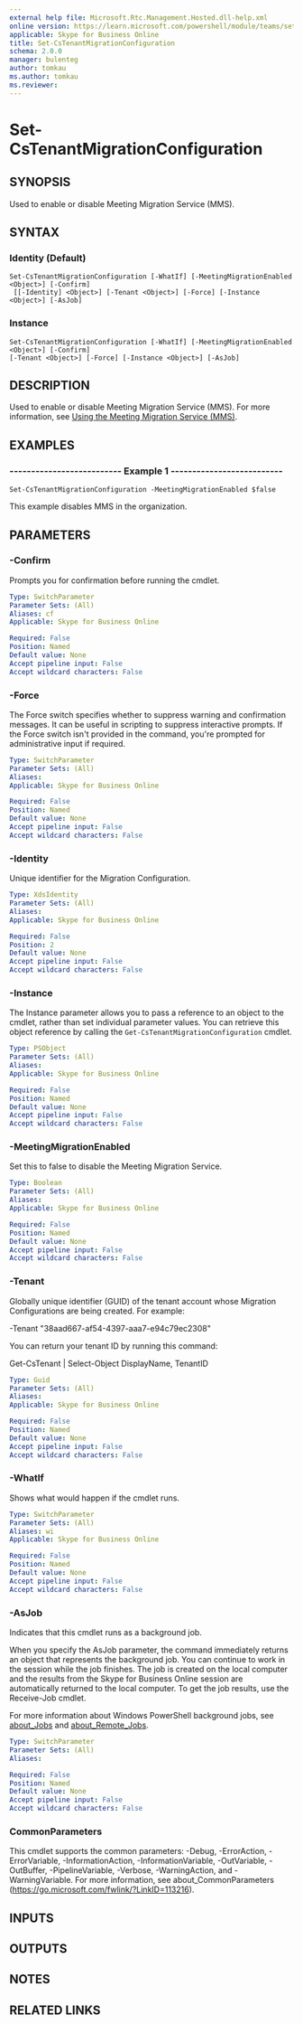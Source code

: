 ```yaml
---
external help file: Microsoft.Rtc.Management.Hosted.dll-help.xml 
online version: https://learn.microsoft.com/powershell/module/teams/set-cstenantmigrationconfiguration
applicable: Skype for Business Online
title: Set-CsTenantMigrationConfiguration
schema: 2.0.0
manager: bulenteg
author: tomkau
ms.author: tomkau
ms.reviewer:
---
```


# Set-CsTenantMigrationConfiguration

## SYNOPSIS
Used to enable or disable Meeting Migration Service (MMS).

## SYNTAX

### Identity (Default)
```
Set-CsTenantMigrationConfiguration [-WhatIf] [-MeetingMigrationEnabled <Object>] [-Confirm]
 [[-Identity] <Object>] [-Tenant <Object>] [-Force] [-Instance <Object>] [-AsJob]
```

### Instance
```
Set-CsTenantMigrationConfiguration [-WhatIf] [-MeetingMigrationEnabled <Object>] [-Confirm]
[-Tenant <Object>] [-Force] [-Instance <Object>] [-AsJob]
```

## DESCRIPTION
Used to enable or disable Meeting Migration Service (MMS).
For more information, see [Using the Meeting Migration Service (MMS)](https://learn.microsoft.com/skypeforbusiness/audio-conferencing-in-office-365/setting-up-the-meeting-migration-service-mms).

## EXAMPLES

### -------------------------- Example 1 --------------------------
```
Set-CsTenantMigrationConfiguration -MeetingMigrationEnabled $false
```

This example disables MMS in the organization.


## PARAMETERS

### -Confirm
Prompts you for confirmation before running the cmdlet.

```yaml
Type: SwitchParameter
Parameter Sets: (All)
Aliases: cf
Applicable: Skype for Business Online

Required: False
Position: Named
Default value: None
Accept pipeline input: False
Accept wildcard characters: False
```

### -Force
The Force switch specifies whether to suppress warning and confirmation messages. It can be useful in scripting to suppress interactive prompts. If the Force switch isn't provided in the command, you're prompted for administrative input if required.

```yaml
Type: SwitchParameter
Parameter Sets: (All)
Aliases: 
Applicable: Skype for Business Online

Required: False
Position: Named
Default value: None
Accept pipeline input: False
Accept wildcard characters: False
```

### -Identity
Unique identifier for the Migration Configuration.

```yaml
Type: XdsIdentity
Parameter Sets: (All)
Aliases: 
Applicable: Skype for Business Online

Required: False
Position: 2
Default value: None
Accept pipeline input: False
Accept wildcard characters: False
```

### -Instance
The Instance parameter allows you to pass a reference to an object to the cmdlet, rather than set individual parameter values.
You can retrieve this object reference by calling the `Get-CsTenantMigrationConfiguration` cmdlet.

```yaml
Type: PSObject
Parameter Sets: (All)
Aliases: 
Applicable: Skype for Business Online

Required: False
Position: Named
Default value: None
Accept pipeline input: False
Accept wildcard characters: False
```

### -MeetingMigrationEnabled
Set this to false to disable the Meeting Migration Service.

```yaml
Type: Boolean
Parameter Sets: (All)
Aliases: 
Applicable: Skype for Business Online

Required: False
Position: Named
Default value: None
Accept pipeline input: False
Accept wildcard characters: False
```

### -Tenant
Globally unique identifier (GUID) of the tenant account whose Migration Configurations are being created. For example:

-Tenant "38aad667-af54-4397-aaa7-e94c79ec2308"

You can return your tenant ID by running this command:

Get-CsTenant | Select-Object DisplayName, TenantID

```yaml
Type: Guid
Parameter Sets: (All)
Aliases: 
Applicable: Skype for Business Online

Required: False
Position: Named
Default value: None
Accept pipeline input: False
Accept wildcard characters: False
```

### -WhatIf
Shows what would happen if the cmdlet runs.

```yaml
Type: SwitchParameter
Parameter Sets: (All)
Aliases: wi
Applicable: Skype for Business Online

Required: False
Position: Named
Default value: None
Accept pipeline input: False
Accept wildcard characters: False
```

### -AsJob
Indicates that this cmdlet runs as a background job.

When you specify the AsJob parameter, the command immediately returns an object that represents the background job. You can continue to work in the session while the job finishes. The job is created on the local computer and the results from the Skype for Business Online session are automatically returned to the local computer. To get the job results, use the Receive-Job cmdlet.

For more information about Windows PowerShell background jobs, see [about_Jobs](https://learn.microsoft.com/powershell/module/microsoft.powershell.core/about/about_jobs?view=powershell-6) and [about_Remote_Jobs](https://learn.microsoft.com/powershell/module/microsoft.powershell.core/about/about_remote_jobs?view=powershell-6).

```yaml
Type: SwitchParameter
Parameter Sets: (All)
Aliases:

Required: False
Position: Named
Default value: None
Accept pipeline input: False
Accept wildcard characters: False
```

### CommonParameters
This cmdlet supports the common parameters: -Debug, -ErrorAction, -ErrorVariable, -InformationAction, -InformationVariable, -OutVariable, -OutBuffer, -PipelineVariable, -Verbose, -WarningAction, and -WarningVariable. For more information, see about_CommonParameters (https://go.microsoft.com/fwlink/?LinkID=113216).

## INPUTS

## OUTPUTS

## NOTES

## RELATED LINKS

